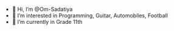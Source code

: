 - 👋 Hi, I’m @Om-Sadatiya
- 👀 I’m interested in Programming, Guitar, Automobiles, Football
- 🌱 I’m currently in Grade 11th

<!---
Om-Sadatiya/Om-Sadatiya is a ✨ special ✨ repository because its `README.md` (this file) appears on your GitHub profile.
You can click the Preview link to take a look at your changes.
--->
